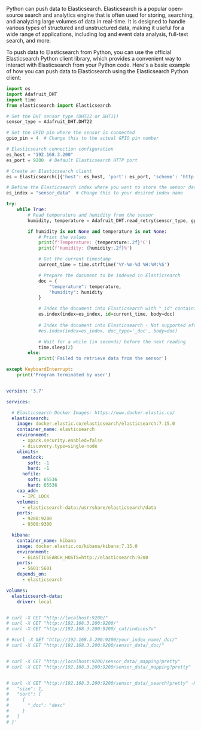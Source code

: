 




Python can push data to Elasticsearch. Elasticsearch is a popular open-source search and analytics engine that is often used for storing, searching, and analyzing large volumes of data in real-time. It is designed to handle various types of structured and unstructured data, making it useful for a wide range of applications, including log and event data analysis, full-text search, and more.

To push data to Elasticsearch from Python, you can use the official Elasticsearch Python client library, which provides a convenient way to interact with Elasticsearch from your Python code. Here's a basic example of how you can push data to Elasticsearch using the Elasticsearch Python client:







```py
import os
import Adafruit_DHT
import time
from elasticsearch import Elasticsearch

# Set the DHT sensor type (DHT22 or DHT11)
sensor_type = Adafruit_DHT.DHT22

# Set the GPIO pin where the sensor is connected
gpio_pin = 4  # Change this to the actual GPIO pin number

# Elasticsearch connection configuration
es_host = "192.168.3.200"
es_port = 9200  # Default Elasticsearch HTTP port

# Create an Elasticsearch client
es = Elasticsearch([{'host': es_host, 'port': es_port, 'scheme': 'http'}])

# Define the Elasticsearch index where you want to store the sensor data
es_index = "sensor_data"  # Change this to your desired index name

try:
    while True:
        # Read temperature and humidity from the sensor
        humidity, temperature = Adafruit_DHT.read_retry(sensor_type, gpio_pin)

        if humidity is not None and temperature is not None:
            # Print the values
            print(f'Temperature: {temperature:.2f}°C')
            print(f'Humidity: {humidity:.2f}%')

            # Get the current timestamp
            current_time = time.strftime('%Y-%m-%d %H:%M:%S')

            # Prepare the document to be indexed in Elasticsearch
            doc = {
                "temperature": temperature,
                "humidity": humidity
            }

            # Index the document into Elasticsearch with "_id" containing the timestamp
            es.index(index=es_index, id=current_time, body=doc)
            
            # Index the document into Elasticsearch - Not supported after ES 7.x
            #es.index(index=es_index, doc_type='_doc', body=doc)

            # Wait for a while (in seconds) before the next reading
            time.sleep(2)
        else:
            print('Failed to retrieve data from the sensor')

except KeyboardInterrupt:
    print('Program terminated by user')


```


```yml

version: '3.7'

services:

  # Elasticsearch Docker Images: https://www.docker.elastic.co/
  elasticsearch:
    image: docker.elastic.co/elasticsearch/elasticsearch:7.15.0
    container_name: elasticsearch
    environment:
      - xpack.security.enabled=false
      - discovery.type=single-node
    ulimits:
      memlock:
        soft: -1
        hard: -1
      nofile:
        soft: 65536
        hard: 65536
    cap_add:
      - IPC_LOCK
    volumes:
      - elasticsearch-data:/usr/share/elasticsearch/data
    ports:
      - 9200:9200
      - 9300:9300

  kibana:
    container_name: kibana
    image: docker.elastic.co/kibana/kibana:7.15.0
    environment:
      - ELASTICSEARCH_HOSTS=http://elasticsearch:9200
    ports:
      - 5601:5601
    depends_on:
      - elasticsearch

volumes:
  elasticsearch-data:
    driver: local


# curl -X GET "http://localhost:9200/"
# curl -X GET "http://192.168.3.200:9200/"
# curl -X GET "http://192.168.3.200:9200/_cat/indices?v"

# #curl -X GET "http://192.168.3.200:9200/your_index_name/_doc/"
# curl -X GET "http://192.168.3.200:9200/sensor_data/_doc/"


# curl -X GET "http://localhost:9200/sensor_data/_mapping?pretty"
# curl -X GET "http://192.168.3.200:9200/sensor_data/_mapping?pretty"


# curl -X GET "http://192.168.3.200:9200/sensor_data/_search?pretty" -H "Content-Type: application/json" -d '{
#   "size": 1,
#   "sort": [
#     {
#       "_doc": "desc"
#     }
#   ]
# }'
```